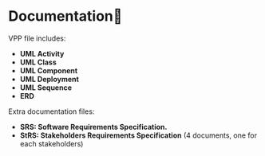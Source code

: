 # Documentation📃

VPP file includes:
- **UML Activity** 
- **UML Class** 
- **UML Component** 
- **UML Deployment** 
- **UML Sequence** 
- **ERD**

Extra documentation files:
- **SRS: Software Requirements Specification.**
- **StRS: Stakeholders Requirements Specification** (4 documents, one for each stakeholders)
